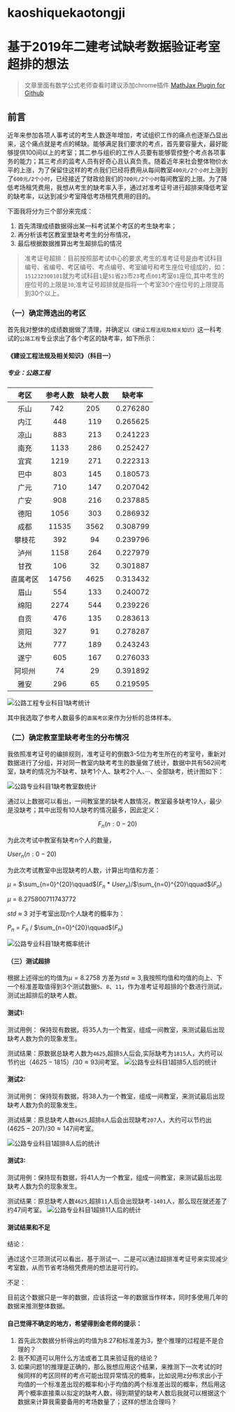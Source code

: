 # kaoshiquekaotongji
# 基于2019年二建考试缺考数据验证考室超排的想法

>文章里面有数学公式老师查看时建议添加chrome插件 [MathJax Plugin for Github
](https://github.com/orsharir/github-mathjax 'mathjax')

## 前言

近年来参加各项人事考试的考生人数逐年增加，考试组织工作的痛点也逐渐凸显出来，这个痛点就是考点的稀缺。能够满足我们要求的考点，首先要容量大，最好能够提供100间以上的考室；其二参与组织的工作人员要有能够管控整个考点各项事务的能力；其三考点的监考人员有好奇心且认真负责。随着近年来社会整体物价水平的上涨，为了保留住这样的考点我们已经将费用从每间教室`400元/2个小时`上涨到了`600元/2个小时`，已经接近了财政给我们的`700元/2个小时`每间教室的上限。为了降低考场租凭费用，我想从考生的缺考率入手，通过对准考证号进行超排来降低考室的缺考率，以达到减少考室降低考场租凭费用的目的。

下面我将分为三个部分来完成：
1. 首先清理成绩数据得出某一科考试某个考区的考生缺考率；
2. 再分析该考区教室里缺考考生的分布情况，
3. 最后根据数据推算出考生超排后的情况

> 准考证号超排：目前按照部考试中心的要求,考生的准考证号是由考试科目编号、省编号、考区编号、考点编号、考室编号和考生座位号组成的，如：`151232300101`就为考试科目`1`是`51`省`23`市`23`考点`001`考室`01`座位,其中考生的座位号的上限是`30`;准考证号超排就是指将一个考室30个座位号的上限提高到30个以上。

### （一）确定筛选出的考区

首先我对整体的成绩数据做了清理，并确定以`《建设工程法规及相关知识》`这一科考试的`公路工程`专业求出了各个考区的缺考率，如下所示：

#### 《建设工程法规及相关知识》（科目一）

##### 专业：公路工程

| 考区 | 参考人数 | 缺考人数 | 缺考率 |
| :-: | :-: | :-: | :-: | 
| 乐山 | 742    | 205   | 0.276280 |
| 内江 | 448 | 119 | 0.265625 |
| 凉山 | 883 | 213 | 0.241223 |
| 南充 | 1133  | 286 | 0.252427|
| 宜宾 | 1219 | 271 | 0.222313|
| 巴中 |  803 | 145 | 0.180573|
| 广元 | 710 | 147 | 0.207042|
| 广安 | 908 | 216 | 0.237885|
| 德阳 | 1056 | 303 | 0.286932|
| 成都 | 11535 | 3562 |0.308799|
| 攀枝花 | 392 | 94 | 0.239796|
| 泸州 | 1158 | 264 | 0.227979|
| 甘孜 | 106 | 32 | 0.301887|
| 直属考区 | 14756 | 4625 | 0.313432|
| 眉山 | 554 | 133 | 0.240072|
| 绵阳 | 2274 | 544 | 0.239226|
| 自贡 | 476 | 135 | 0.283613|
| 资阳 |327| 91 | 0.278287|
| 达州 | 777| 189 | 0.243243|
|遂宁 | 605|167 | 0.276033|
|阿坝州|  74 |   29 | 0.391892|
|雅安   | 296  |  65 | 0.219595|


![公路工程专业科目1缺考统计](https://raw.githubusercontent.com/mousestone/kaoshiquekaotongji/master/%E5%85%AC%E8%B7%AF%E5%B7%A5%E7%A8%8B%E4%B8%93%E4%B8%9A%E7%A7%91%E7%9B%AE1%E7%BC%BA%E8%80%83%E7%BB%9F%E8%AE%A1.png)

其中我选取了参考人数最多的`直属考区`来作为分析的总体样本。

### （二）确定教室里缺考考生的分布情况

我依照准考证号的编排规则，准考证号的倒数3-5位为考生所在的考室号，重新对数据进行了分组，并对同一教室内缺考考生的数量做了统计，数据中共有562间考室，缺考的情况为不缺考、缺考1个人、缺考2个人、···、全部缺考，统计图如下：


![公路专业科目1缺考教室数统计](https://raw.githubusercontent.com/mousestone/kaoshiquekaotongji/master/%E5%85%AC%E8%B7%AF%E4%B8%93%E4%B8%9A%E7%A7%91%E7%9B%AE1%E7%BC%BA%E8%80%83%E6%95%99%E5%AE%A4%E6%95%B0%E7%BB%9F%E8%AE%A1.png)

通过以上数据可以看出，一间教室里的缺考人数情况，教室最多缺考19人，最少是没缺考；其中出现有10人缺考的情况最多，因此定义：

$$F_n(n:0-20)$$ 

为此次考试中教室有缺考n个人的数量，

$User_n(n:0-20)$

为此次考试教室中出现缺考的人数，计算出均值和方差：

$\mu$ = $\sum_{n=0}^{20}\qquad$($F_n$ * $User_n$)$/$$\sum_{n=0}^{20}\qquad$($F_n$)

$\mu$ = $8.275800711743772$

$std$ $\approx$ $3$ 
对于考室出现n个人缺考的概率为：

$P_n$ $=$ $F_n$ $/$ $\sum_{n=0}^{20}\qquad$$($$F_n$$)$ 

![公路专业科目1缺考概率统计](https://raw.githubusercontent.com/mousestone/kaoshiquekaotongji/master/%E5%85%AC%E8%B7%AF%E4%B8%93%E4%B8%9A%E7%A7%91%E7%9B%AE1%E7%BC%BA%E8%80%83%E6%A6%82%E7%8E%87%E7%BB%9F%E8%AE%A1.png)

#### （三）测试超排

根据上述得出的均值为$\mu = 8.2758$ 方差为$std \approx 3$,我按照均值和均值的向上、下一个标准差取值得到3个测试数据`5`、`8`、`11`，作为准考证号超排的个数进行测试，测试出超排后的缺考人数。


#### 测试1:
测试用例： 保持现有数据，将35人为一个教室，组成一间教室，来测试最后出现缺考人数为负的现象发生。

测试结果：原数据总缺考人数为`4625`,超排`5`人后会,实际缺考为`1815`人，大约可以节约出$（4625-1815）/ 30 \approx 93$间考室。
![公路专业科目1超排5人后的统计](https://raw.githubusercontent.com/mousestone/kaoshiquekaotongji/master/%E5%85%AC%E8%B7%AF%E4%B8%93%E4%B8%9A%E7%A7%91%E7%9B%AE1%E8%B6%85%E6%8E%925%E4%BA%BA%E5%90%8E%E7%9A%84%E7%BB%9F%E8%AE%A1.png)


#### 测试2:
测试用例： 保持现有数据，将38人为一个教室，组成一间教室，来测试最后出现缺考人数为负的现象发生。

测试结果：原总缺考人数`4625`,超排`8`人后会出现缺考`207`人，大约可以节约出$(4625-207)/30 \approx 147$间考室。

![公路专业科目1超排8人后的统计](https://raw.githubusercontent.com/mousestone/kaoshiquekaotongji/master/%E5%85%AC%E8%B7%AF%E4%B8%93%E4%B8%9A%E7%A7%91%E7%9B%AE1%E8%B6%85%E6%8E%928%E4%BA%BA%E5%90%8E%E7%9A%84%E7%BB%9F%E8%AE%A1.png)

#### 测试3:

测试用例：保持现有数据，将41人为一个教室，组成一间教室，来测试最后出现缺考人数为负的现象发生。

测试结果：原总缺考人数`4625`,超排`11`人后会出现缺考`-1401`人，那么现在就还差了约47间考室。
![公路专业科目1超排11人后的统计](https://raw.githubusercontent.com/mousestone/kaoshiquekaotongji/master/%E5%85%AC%E8%B7%AF%E4%B8%93%E4%B8%9A%E7%A7%91%E7%9B%AE1%E8%B6%85%E6%8E%9211%E4%BA%BA%E5%90%8E%E7%9A%84%E7%BB%9F%E8%AE%A1.png)



#### 测试结果和不足
结论：

通过这个三项测试可以看出，基于测试一、二是可以通过超排准考证号来实现减少考室数，从而节省考场租凭费用的想法是可行的。

不足：

目前这个数据只是一年的数据，应该将这一年的数据当作样本，同时多使用几年的数据来推测整体数据。


#### 自己觉得不确定的地方，希望得到金老师的提示：

1. 首先此次数据分析得出的均值为8.27和标准差为3，整个推理的过程是不是合理的？
2. 我不知道可以用什么方法或者工具来验证我的结论？
3. 如果问题1的推理是正确的，那么我想应用这个结果，来推测下一次考试的时候同样的考区同样的考点可能出现异常情况的概率，比如说用z分布求出小于均值的一个标准差出现的概率和小于均值的两个标准差出现的概率，然后用这两个概率直接乘以拟定的缺考人数，得到期望的缺考人数后我就可以根据这个数据来计算我需要备用的考场数量了；这样的想法合理吗？

